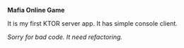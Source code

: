 **Mafia Online Game**

It is my first KTOR server app. It has simple console client.

_Sorry for bad code. It need refactoring._